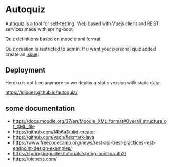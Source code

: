# Autoquiz

Autoquiz is a tool for self-testing.
Web based with Vuejs client and REST services made with spring-boot

Quiz definitions based on [moodle xml format](https://docs.moodle.org/37/en/Moodle_XML_format#Overall_structure_of_XML_file)

Quiz creation is restricted to admin. If u want your personal quiz added create an [issue](issues): 

## Deployment

Heroku is not free anymore so we deploy a static version with static data:

https://jdlopez.github.io/autoquiz/

## some documentation

* https://docs.moodle.org/37/en/Moodle_XML_format#Overall_structure_of_XML_file
* https://github.com/f4b6a3/ulid-creator
* https://github.com/vsch/flexmark-java
* https://www.freecodecamp.org/news/rest-api-best-practices-rest-endpoint-design-examples/
* https://spring.io/guides/tutorials/spring-boot-oauth2/
* https://picocss.com/